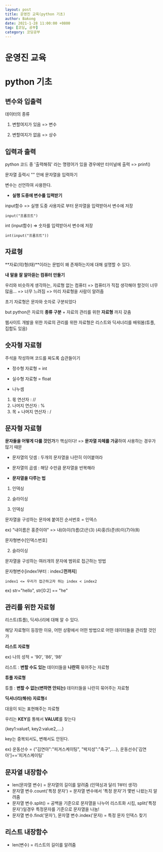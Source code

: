 ```yaml
---
layout: post
title: 운영진 교육(python 기초)
author: Bakong
date: 2021-1-28 11:00:00 +0800
tag: [코딩, 공부]
category: 코딩공부
---
```


# 운영진 교육

# python 기초

## 변수와 입출력

데이터의 종류

1. 변할여지가 있음 => 변수

2. 변할여지가 없음 => 상수


## 입력과 출력

python 코드 중 '출력해줘' 라는 명령어가 있을 경우에만 터미널에 출력 => prinf()

문자열 출력시 "" 안에 문자열을 입력하기

변수는 선언하여 사용한다.

* **실행 도중에 변수를 입력받기**

input함수 => 실행 도중 사용자로 부터 문자열을 입력받아서 변수에 저장

```
input("프롬프트") 
```

int (input함수) => 숫자를 입력받아서 변수에 저장

```
int(input("프롬프트"))
```

## 자료형

**자료(의)형(태)**이라는 문법이 왜 존재하는지에 대해 설명할 수 있다.

**내 말을 잘 알아듣는 컴퓨터 만들기**

우리와 비슷하게 생각하는, 자료형 없는 컴퓨터 => 컴퓨터가 직접 생각해야 할것이 너무 많음... => 너무 느려짐 => 미리 자료형을 사람이 알려줌

초기 자료형은 문자와 숫자로 구분되었다

but python은 자료의 **종류 구분** + 자료의 관리를 위한 **자료형** 까지 갖춤

웹사이트 개발을 위한 자료의 관리를 위한 자료형은 리스트와 딕셔너리를 배워봄(튜플, 집합도 있음)

## 숫자형 자료형

주석을 작성하며 코드를 짜도록 습관들이기

* 정수형 자료형 = int
* 실수형 자료형 = float

* 나누셈

1. 몫 연산자 : //
2. 나머지 연산자 : %
3. 목 + 나머지 연산자 : /

## 문자형 자료형

**문자들을 어떻게 다룰 것인가**가 핵심이다! => **문자열 자체를 가공**하여 사용하는 경우가 많기 때문

* 문자열의 덧셈 : 두개의 문자열을 나란히 이어붙여라
* 문자열의 곱셈 : 해당 수만큼 문자열을 반복해라

* **문자열을 다루는 법**
1. 인덱싱
2. 슬라이싱

1. 인덱싱

문자열을 구성하는 문자에 붙여진 순서번호 = 인덱스

ex) "내이름은 홍준이야" => 내(0)이(1)름(2)은(3) (4)홍(5)준(6)이(7)야(8)

문자형변수[인덱스번호]

2. 슬라이싱

문자열을 구성하는 여러개의 문자에 범위로 접근하는 방법

문자형변수[index1부터 : index2**전까지**]

```
index1 <= 우리가 접근하고자 하는 index < index2
```
ex) str="hello", str[0:2] == "he"

## 관리를 위한 자료형

리스트(튜플), 딕셔너리에 대해 알 수 있다.

해당 자료형이 등장한 이유, 어떤 상황에서 어떤 방법으로 어떤 데이터들을 관리할 것인가

**리스트 자료형**

ex) 나의 성적 = '90', '86', '98'

리스트 : **변할 수도 있는** 데이터들을 **나란히** 묶어주는 자료형

**튜플 자료형**

튜플 : **변할 수 없는(변하면 안되는)** 데이터들을 나란히 묶어주는 자료형

**딕셔너리(해쉬) 자료형**4

대응이 되는 표현해주는 자료형

우리는 **KEY**를 통해서 **VALUE**를 찾는다

{key1:value1, key2:value2,....}

key는 중복되서도, 변해서도 안된다.

ex) 운동선수 = {"김연아":"피겨스케이팅", "박지성":"축구",....}, 운동선수['김연아']=='피겨스케이팅'

## 문자열 내장함수

* len(문자열 변수) = 문자열의 길이를 알려줌 (인덱싱과 달리 1부터 생각)
* 문자열 변수.count('특정 문자') = 문자열 변수에서 '특정 문자'가 몇번 나왔는지 알려줌
* 문자열 변수.split() = 공백을 기준으로 문자열을 나누어 리스트화 시킴, split('특정문자')일경우 특정문자를 기준으로 문자열을 나눔!
* 문자열 변수.find('문자'), 문자열 변수.index('문자) = 특정 문자 인덱스 찾기

## 리스트 내장함수

* len(변수) = 리스트의 길이를 알려줌
